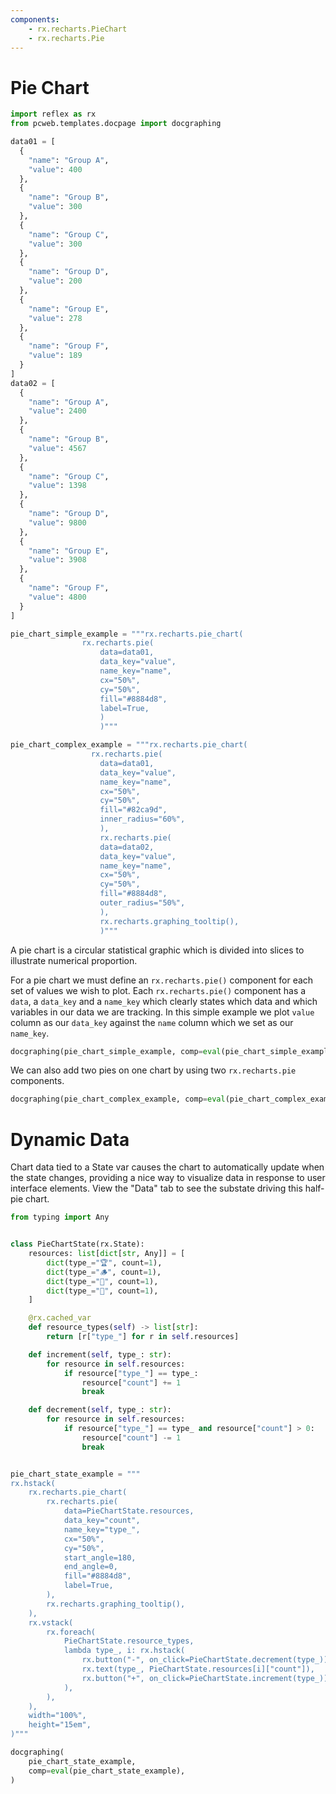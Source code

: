 ```yaml
---
components:
    - rx.recharts.PieChart
    - rx.recharts.Pie
---
```


# Pie Chart

```python exec
import reflex as rx
from pcweb.templates.docpage import docgraphing

data01 = [
  {
    "name": "Group A",
    "value": 400
  },
  {
    "name": "Group B",
    "value": 300
  },
  {
    "name": "Group C",
    "value": 300
  },
  {
    "name": "Group D",
    "value": 200
  },
  {
    "name": "Group E",
    "value": 278
  },
  {
    "name": "Group F",
    "value": 189
  }
]
data02 = [
  {
    "name": "Group A",
    "value": 2400
  },
  {
    "name": "Group B",
    "value": 4567
  },
  {
    "name": "Group C",
    "value": 1398
  },
  {
    "name": "Group D",
    "value": 9800
  },
  {
    "name": "Group E",
    "value": 3908
  },
  {
    "name": "Group F",
    "value": 4800
  }
]

pie_chart_simple_example = """rx.recharts.pie_chart(
                rx.recharts.pie(
                    data=data01,
                    data_key="value",
                    name_key="name",
                    cx="50%",
                    cy="50%",
                    fill="#8884d8",
                    label=True,
                    )
                    )"""

pie_chart_complex_example = """rx.recharts.pie_chart(
                  rx.recharts.pie(
                    data=data01,
                    data_key="value",
                    name_key="name",
                    cx="50%",
                    cy="50%",
                    fill="#82ca9d",
                    inner_radius="60%",
                    ),
                    rx.recharts.pie(
                    data=data02,
                    data_key="value",
                    name_key="name",
                    cx="50%",
                    cy="50%",
                    fill="#8884d8",
                    outer_radius="50%",
                    ),
                    rx.recharts.graphing_tooltip(),
                    )"""

```

A pie chart is a circular statistical graphic which is divided into slices to illustrate numerical proportion.

For a pie chart we must define an `rx.recharts.pie()` component for each set of values we wish to plot. Each `rx.recharts.pie()` component has a `data`, a `data_key` and a `name_key` which clearly states which data and which variables in our data we are tracking. In this simple example we plot `value` column as our `data_key` against the `name` column which we set as our `name_key`.

```python eval
docgraphing(pie_chart_simple_example, comp=eval(pie_chart_simple_example),  data =  "data01=" + str(data01))
```

We can also add two pies on one chart by using two `rx.recharts.pie` components.

```python eval
docgraphing(pie_chart_complex_example, comp=eval(pie_chart_complex_example),  data =  "data01=" + str(data01) + "&data02=" + str(data02))
```

# Dynamic Data

Chart data tied to a State var causes the chart to automatically update when the
state changes, providing a nice way to visualize data in response to user
interface elements. View the "Data" tab to see the substate driving this
half-pie chart.

```python exec
from typing import Any


class PieChartState(rx.State):
    resources: list[dict[str, Any]] = [
        dict(type_="🏆", count=1),
        dict(type_="🪵", count=1),
        dict(type_="🥑", count=1),
        dict(type_="🧱", count=1),
    ]

    @rx.cached_var
    def resource_types(self) -> list[str]:
        return [r["type_"] for r in self.resources]

    def increment(self, type_: str):
        for resource in self.resources:
            if resource["type_"] == type_:
                resource["count"] += 1
                break

    def decrement(self, type_: str):
        for resource in self.resources:
            if resource["type_"] == type_ and resource["count"] > 0:
                resource["count"] -= 1
                break


pie_chart_state_example = """
rx.hstack(
    rx.recharts.pie_chart(
        rx.recharts.pie(
            data=PieChartState.resources,
            data_key="count",
            name_key="type_",
            cx="50%",
            cy="50%",
            start_angle=180,
            end_angle=0,
            fill="#8884d8",
            label=True,
        ),
        rx.recharts.graphing_tooltip(),
    ),
    rx.vstack(
        rx.foreach(
            PieChartState.resource_types,
            lambda type_, i: rx.hstack(
                rx.button("-", on_click=PieChartState.decrement(type_)),
                rx.text(type_, PieChartState.resources[i]["count"]),
                rx.button("+", on_click=PieChartState.increment(type_)),
            ),
        ),
    ),
    width="100%",
    height="15em",
)"""
```

```python eval
docgraphing(
    pie_chart_state_example,
    comp=eval(pie_chart_state_example),
)
```
